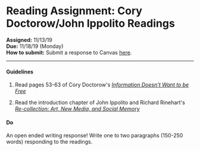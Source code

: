 
# Reading Assignment: Cory Doctorow/John Ippolito Readings
__Assigned:__ 11/13/19 <br>
__Due:__ 11/18/19 (Monday) <br>
__How to submit:__ Submit a response to Canvas <a href="https://saic.instructure.com/courses/2560557/assignments/24652392" target="_blank">here</a>.

___

#### Guidelines

1. Read pages 53-63 of Cory Doctorow's <a href="https://dougrosman.github.io/saic-webart-fa19/readings/Doctorow-Information_doesnt_want_to_be_free.pdf" target="blank">_Information Doesn't Want to be Free_</a>

2. Read the introduction chapter of John Ippolito and Richard Rinehart's <a href="https://dougrosman.github.io/saic-webart-fa19/readings/Ippolito_Re-Collection_Introduction_LostSaved.pdf" target="blank">_Re-collection: Art, New Media, and Social Memory_</a>



#### Do

An open ended writing response! Write one to two paragraphs (150-250 words) responding to the readings.